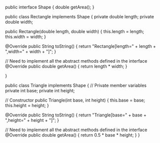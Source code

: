 public interface Shape
{
   double getArea();
}

public class Rectangle implements Shape {
    private double length;
   private double width;

  
   public Rectangle(double length, double width) {
      this.length = length;
      this.width = width;
   }

   @Override
   public String toString() {
      return "Rectangle[length=" + length + ",width=" + width + "]";
   }

   // Need to implement all the abstract methods defined in the interface
   @Override
   public double getArea() {
      return length * width;
   }

}
    
public class Triangle implements Shape {
   // Private member variables
   private int base;
   private int height;

   // Constructor
   public Triangle(int base, int height) {
      this.base = base;
      this.height = height;
   }

   @Override
   public String toString() {
      return "Triangle[base=" + base + ",height=" + height + "]";
   }

   // Need to implement all the abstract methods defined in the interface
   @Override
   public double getArea() {
      return 0.5 * base * height;
   }
}
